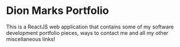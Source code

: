 # Dion Marks Portfolio

This is a ReactJS web application that contains some of my software development portfolio pieces, ways to contact me and all my other miscellaneous links! 
 
 

